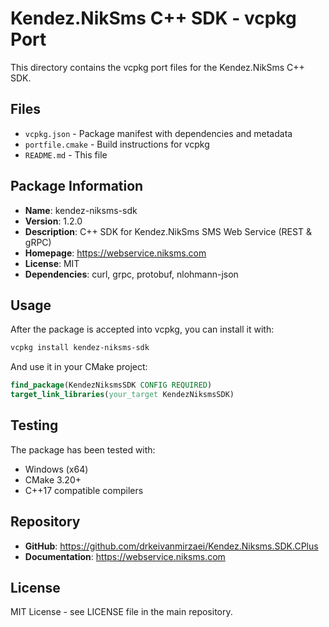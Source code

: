 # Kendez.NikSms C++ SDK - vcpkg Port

This directory contains the vcpkg port files for the Kendez.NikSms C++ SDK.

## Files

- `vcpkg.json` - Package manifest with dependencies and metadata
- `portfile.cmake` - Build instructions for vcpkg
- `README.md` - This file

## Package Information

- **Name**: kendez-niksms-sdk
- **Version**: 1.2.0
- **Description**: C++ SDK for Kendez.NikSms SMS Web Service (REST & gRPC)
- **Homepage**: https://webservice.niksms.com
- **License**: MIT
- **Dependencies**: curl, grpc, protobuf, nlohmann-json

## Usage

After the package is accepted into vcpkg, you can install it with:

```bash
vcpkg install kendez-niksms-sdk
```

And use it in your CMake project:

```cmake
find_package(KendezNiksmsSDK CONFIG REQUIRED)
target_link_libraries(your_target KendezNiksmsSDK)
```

## Testing

The package has been tested with:
- Windows (x64)
- CMake 3.20+
- C++17 compatible compilers

## Repository

- **GitHub**: https://github.com/drkeivanmirzaei/Kendez.Niksms.SDK.CPlus
- **Documentation**: https://webservice.niksms.com

## License

MIT License - see LICENSE file in the main repository.

